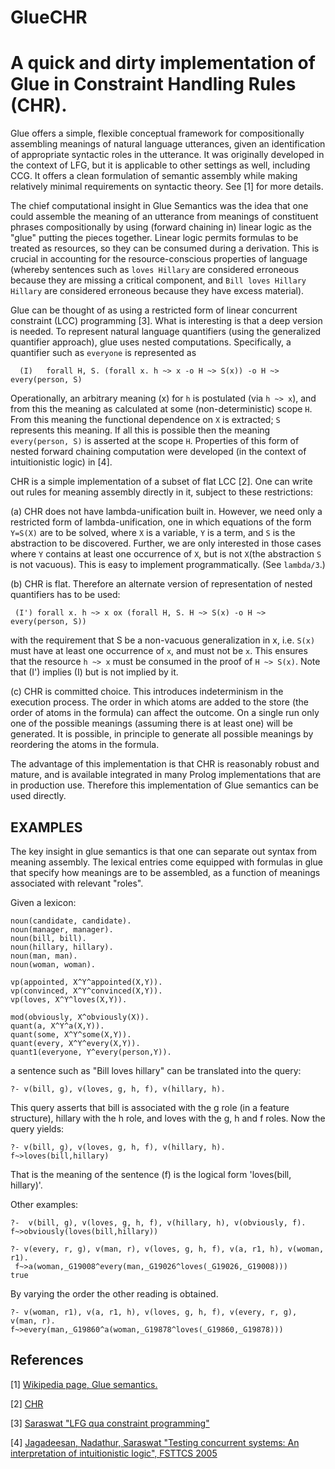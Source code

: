 # GlueCHR
# A quick and dirty implementation of Glue in Constraint Handling Rules (CHR).

Glue offers a simple, flexible conceptual framework for compositionally assembling meanings of natural language utterances, given an identification of appropriate syntactic roles in the utterance. It was originally developed in the context of LFG, but it is applicable to other settings as well, including CCG. It offers a clean formulation of semantic assembly while making relatively minimal requirements on syntactic theory. See [1] for more details.

The chief computational insight in Glue Semantics was the idea that one could assemble the meaning of an utterance from meanings of constituent phrases compositionally by using (forward chaining in) linear logic as the "glue" putting the pieces together. Linear logic permits formulas to be treated as resources, so they can be consumed during a derivation. This is crucial in accounting for the resource-conscious properties of language (whereby sentences such as `loves Hillary` are considered erroneous because they are missing a critical component, and `Bill loves Hillary Hillary` are considered erroneous because they have excess material). 

Glue can be thought of as using a restricted form of linear concurrent constraint (LCC) programming [3]. What is interesting is that a deep version is needed. To represent natural language quantifiers (using the generalized quantifier approach), glue uses nested computations. Specifically, a quantifier such as `everyone` is represented as
 ```
   (I)   forall H, S. (forall x. h ~> x -o H ~> S(x)) -o H ~> every(person, S)
```
Operationally, an arbitrary meaning (x) for `h` is postulated (via `h ~> x`), and from this the meaning as calculated at some (non-deterministic) scope `H`. From this meaning the functional dependence on `X` is extracted; `S` represents this meaning. If all this is possible then the meaning `every(person, S)` is asserted at the scope `H`. Properties of this form of nested forward chaining computation were developed (in the context of intuitionistic logic) in [4].

CHR is a simple implementation of a subset of flat LCC [2]. One can write out rules for meaning assembly directly in it, subject to these restrictions:

(a) CHR does not have lambda-unification built in. However, we need only a restricted form of lambda-unification, one in which equations of the form `Y=S(X)` are to be solved, where `X` is a variable, `Y` is a term, and `S` is the abstraction to be discovered. Further, we are only interested in those cases where `Y` contains at least one occurrence of `X`, but is not `X`(the abstraction `S` is not vacuous). This is easy to implement programmatically. (See `lambda/3`.)

(b) CHR is flat. Therefore an alternate version of representation of nested quantifiers has to be used:
  ```
   (I') forall x. h ~> x ox (forall H, S. H ~> S(x) -o H ~> every(person, S))
 ```
 with the requirement that S be a non-vacuous generalization in x, i.e. `S(x)` must have at least one occurrence of `x`, and must not be `x`.
 This ensures that the resource `h ~> x` must be consumed in the proof of `H ~> S(x)`. Note that (I') implies (I) but is not implied by it.

(c) CHR is committed choice. This introduces indeterminism in the execution process. The order in which atoms are added to the store (the order of atoms in the formula) can affect the outcome. On a single run only one of the possible meanings (assuming there is at least one) will be generated. It is possible, in principle to generate all possible meanings by reordering the atoms in the formula.

The advantage of this implementation is that CHR is reasonably robust and mature, and is available integrated in many Prolog implementations that are in production use. Therefore this implementation of Glue semantics can be used directly. 

## EXAMPLES
 
The key insight in glue semantics is that one can separate out syntax from meaning assembly. The lexical entries come equipped with formulas in glue that specify how meanings are to be assembled, as a function of meanings associated with relevant "roles". 

Given a lexicon:
```
noun(candidate, candidate).
noun(manager, manager).
noun(bill, bill).
noun(hillary, hillary).
noun(man, man).
noun(woman, woman).

vp(appointed, X^Y^appointed(X,Y)).
vp(convinced, X^Y^convinced(X,Y)).
vp(loves, X^Y^loves(X,Y)).

mod(obviously, X^obviously(X)).
quant(a, X^Y^a(X,Y)).
quant(some, X^Y^some(X,Y)).
quant(every, X^Y^every(X,Y)).
quant1(everyone, Y^every(person,Y)).
```
a sentence such as "Bill loves hillary" can be translated into the query:
```
?- v(bill, g), v(loves, g, h, f), v(hillary, h).
```
This query asserts that bill is associated with the g role (in a feature structure), hillary with the h role, and
loves with the g, h and f roles. Now the query yields:
```
?- v(bill, g), v(loves, g, h, f), v(hillary, h).
f~>loves(bill,hillary)
```
That is the meaning of the sentence (f) is the logical form 'loves(bill, hillary)'.

Other examples:
```
?-  v(bill, g), v(loves, g, h, f), v(hillary, h), v(obviously, f).
f~>obviously(loves(bill,hillary))
```
```
?- v(every, r, g), v(man, r), v(loves, g, h, f), v(a, r1, h), v(woman, r1).
 f~>a(woman,_G19008^every(man,_G19026^loves(_G19026,_G19008)))
true
```

By varying the order the other reading is obtained.
```
?- v(woman, r1), v(a, r1, h), v(loves, g, h, f), v(every, r, g), v(man, r).
f~>every(man,_G19860^a(woman,_G19878^loves(_G19860,_G19878)))
```

## References

[1] [Wikipedia page, Glue semantics.](https://en.wikipedia.org/wiki/Glue_semantics)

[2] [CHR](https://dtai.cs.kuleuven.be/CHR/)

[3] [Saraswat "LFG qua constraint programming"](http://cognet.mit.edu/book/semantics-and-syntax-lexical-functional-grammar)

[4] [Jagadeesan, Nadathur, Saraswat "Testing concurrent systems: An interpretation of intuitionistic logic", FSTTCS 2005]( 
http://saraswat.org/lambdarcc.pdf)
